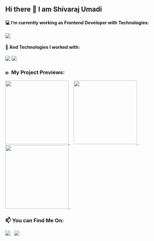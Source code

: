 ## Hi there 👋 I am Shivaraj Umadi

#### 💻 I’m currently working as Frontend Developer with Technologies:
<img src="https://skillicons.dev/icons?i=react,nextjs,html,css,js,redux,bootstrap">

#### 💼 And Technologies I worked with:
<img src="https://skillicons.dev/icons?i=git,vim,nodejs,github,npm">
<img src="https://skillicons.dev/icons?i=flask,postgres,prisma,postman,docker,kubernetes">

### <img width="15" height="15" src="https://img.icons8.com/fluency/15/project-management--v1.png" alt="project-management--v1"/> My Project Previews:
<a href='https://github.com/shivau1208/Authentication-_with_Next.js' alt='' >
  <img src='https://github.com/shivau1208/Authentication-_with_Next.js/assets/102743170/8d0db04c-cc71-4f41-a650-b03ec5c7f467' width='200' />
</a>&nbsp;&nbsp;
<a href='https://github.com/shivau1208/S-ToDo' alt='' >
  <img src='https://github.com/shivau1208/S-ToDo/assets/102743170/ce078b10-8294-475e-8f71-97bbeffdf80d' width='200' />
</a>&nbsp;&nbsp;
<a href='https://github.com/shivau1208/buymebeer' alt='' >
  <img src='https://github.com/shivau1208/shivau1208/assets/102743170/29486251-d92b-407e-bbca-f17821240c3f' width='200' />
</a>&nbsp;&nbsp;


### 📫 You can Find Me On: 
<a href='https://www.linkedin.com/in/shivarajumadi/'><img src="https://skillicons.dev/icons?i=linkedin"></a>&nbsp;&nbsp;
<a href="mailto:shivumumadi@gmail.com" target="_blank" title="shivaraj Umadi" rel="noreferrer"><img src="https://skillicons.dev/icons?i=gmail"></a>

